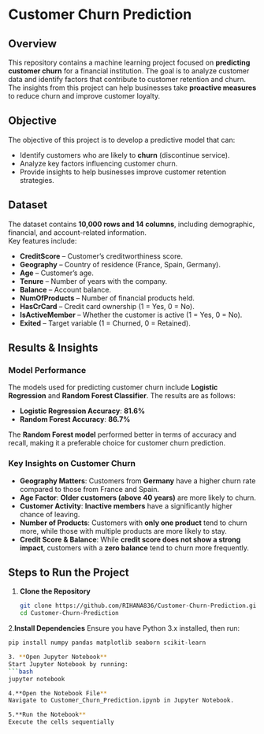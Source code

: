 # Customer Churn Prediction  

## **Overview**  

This repository contains a machine learning project focused on **predicting customer churn** for a financial institution. The goal is to analyze customer data and identify factors that contribute to customer retention and churn. The insights from this project can help businesses take **proactive measures** to reduce churn and improve customer loyalty.  

## **Objective**  

The objective of this project is to develop a predictive model that can:  
- Identify customers who are likely to **churn** (discontinue service).  
- Analyze key factors influencing customer churn.  
- Provide insights to help businesses improve customer retention strategies.  

## **Dataset**  

The dataset contains **10,000 rows and 14 columns**, including demographic, financial, and account-related information.  
Key features include:  
- **CreditScore** – Customer’s creditworthiness score.  
- **Geography** – Country of residence (France, Spain, Germany).  
- **Age** – Customer’s age.  
- **Tenure** – Number of years with the company.  
- **Balance** – Account balance.  
- **NumOfProducts** – Number of financial products held.  
- **HasCrCard** – Credit card ownership (1 = Yes, 0 = No).  
- **IsActiveMember** – Whether the customer is active (1 = Yes, 0 = No).  
- **Exited** – Target variable (1 = Churned, 0 = Retained).

## **Results & Insights**  

### **Model Performance**  

The models used for predicting customer churn include **Logistic Regression** and **Random Forest Classifier**. The results are as follows:  

- **Logistic Regression Accuracy**: **81.6%**  
- **Random Forest Accuracy**: **86.7%**  

The **Random Forest model** performed better in terms of accuracy and recall, making it a preferable choice for customer churn prediction.  

### **Key Insights on Customer Churn**  

- **Geography Matters**: Customers from **Germany** have a higher churn rate compared to those from France and Spain.  
- **Age Factor**: **Older customers (above 40 years)** are more likely to churn.  
- **Customer Activity**: **Inactive members** have a significantly higher chance of leaving.  
- **Number of Products**: Customers with **only one product** tend to churn more, while those with multiple products are more likely to stay.  
- **Credit Score & Balance**: While **credit score does not show a strong impact**, customers with a **zero balance** tend to churn more frequently.

## Steps to Run the Project  

1. **Clone the Repository**  
   ```bash
   git clone https://github.com/RIHANA836/Customer-Churn-Prediction.git
   cd Customer-Churn-Prediction

2.**Install Dependencies**
   Ensure you have Python 3.x installed, then run:
   ```bash
   pip install numpy pandas matplotlib seaborn scikit-learn

3. **Open Jupyter Notebook**
   Start Jupyter Notebook by running:
   ```bash
   jupyter notebook

4.**Open the Notebook File**
   Navigate to Customer_Churn_Prediction.ipynb in Jupyter Notebook.

5.**Run the Notebook**
   Execute the cells sequentially






